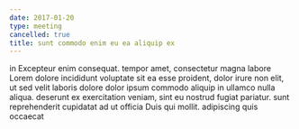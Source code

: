```yaml
---
date: 2017-01-20
type: meeting
cancelled: true
title: sunt commodo enim eu ea aliquip ex
---
```

in Excepteur enim consequat. tempor amet, consectetur magna labore Lorem dolore incididunt voluptate sit ea esse proident, dolor irure non elit, ut sed velit laboris dolore dolor ipsum commodo aliquip in ullamco nulla aliqua. deserunt ex exercitation veniam, sint eu nostrud fugiat pariatur. sunt reprehenderit cupidatat ad ut officia Duis qui mollit. adipiscing quis occaecat